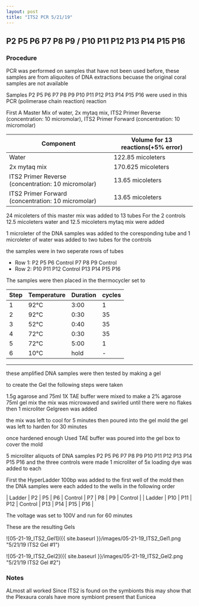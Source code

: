 ```yaml
---
layout: post
title: "ITS2 PCR 5/21/19"
---
```


## P2 P5 P6 P7 P8 P9 / P10 P11 P12 P13 P14 P15 P16

### Procedure

PCR was performed on samples that have not been used before, these samples are from aliquoites of DNA extractions becuase the original coral samples are not available

Samples P2 P5 P6 P7 P8 P9 P10 P11 P12 P13 P14 P15 P16 were used in this PCR (polimerase chain reaction) reaction 

First A Master Mix of water, 2x mytaq mix, ITS2 Primer Reverse (concentration: 10 micromolar), ITS2 Primer Forward (concentration: 10 micromolar)

|Component| Volume for 13 reactions(+5% error)|
|---------|---------------------------|
|Water| 122.85 micoleters|
|2x mytaq mix| 170.625 micoleters|
|ITS2 Primer Reverse (concentration: 10 micromolar)| 13.65 micoleters|
|ITS2 Primer Forward (concentration: 10 micromolar)| 13.65 micoleters|

24 micoleters of this master mix was added to 13 tubes 
For the 2 controls 12.5 micoleters water and 12.5 micoleters mytaq mix were added

1 microleter of the DNA samples was added to the coresponding tube
and 1 microleter of water was added to two tubes for the controls

the samples were in two seperate rows of tubes
* Row 1: P2 P5 P6 Control P7 P8 P9 Control
* Row 2: P10 P11 P12 Control P13 P14 P15 P16 

The samples were then placed in the thermocycler set to 

|Step|Temperature|Duration|cycles|
|----|-------|--------|-------|
|1|92°C|3:00|1|
|2|92°C|0:30|35|
|3|52°C|0:40|35|
|4|72°C|0:30|35|
|5|72°C|5:00|1|
|6|10°C|hold|-|

___________

these amplified DNA samples were then tested by making a gel

to create the Gel the following steps were taken 

1.5g agarose and 75ml 1X TAE buffer were mixed to make a 2% agarose 75ml gel mix 
the mix was microwaved and swirled until there were no flakes 
then 1 microliter Gelgreen was added

the mix was left to cool for 5 minutes then poured into the gel mold
the gel was left to harden for 30 minutes 

once hardened enough Used TAE buffer was poured into the gel box to cover the mold

5 microliter aliquots of DNA samples P2 P5 P6 P7 P8 P9 P10 P11 P12 P13 P14 P15 P16 and the three controls were made 
1 microliter of 5x loading dye was added to each

First the HyperLadder 100bp was added to the first well of the mold 
then the DNA samples were each added to the wells in the following order 

| Ladder | P2 | P5 | P6 | Control | P7 | P8 | P9 | Control |
| Ladder | P10 | P11 | P12 | Control | P13 | P14 | P15 | P16 |

The voltage was set to 100V and run for 60 minutes


These are the resulting Gels

![05-21-19_ITS2_Gel1]({{ site.baseurl }}/images/05-21-19_ITS2_Gel1.png "5/21/19 ITS2 Gel #1")

![05-21-19_ITS2_Gel2]({{ site.baseurl }}/images/05-21-19_ITS2_Gel2.png "5/21/19 ITS2 Gel #2")

### Notes
ALmost all worked
Since ITS2 is found on the symbionts this may show that the Plexaura corals have more symbiont present that Eunicea 